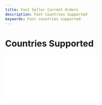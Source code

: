 ```yaml
---
title: Fast Seller Current Orders
description: Fast Countries Supported
keywords: Fast countries supported
---
```


# Countries Supported

<embed src="/reusables/for-sellers/_countries-supported.md" />
